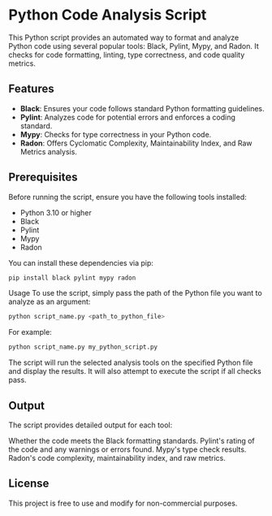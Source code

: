 # Python Code Analysis Script

This Python script provides an automated way to format and analyze Python code using several popular tools: Black, Pylint, Mypy, and Radon. It checks for code formatting, linting, type correctness, and code quality metrics.

## Features

- **Black**: Ensures your code follows standard Python formatting guidelines.
- **Pylint**: Analyzes code for potential errors and enforces a coding standard.
- **Mypy**: Checks for type correctness in your Python code.
- **Radon**: Offers Cyclomatic Complexity, Maintainability Index, and Raw Metrics analysis.

## Prerequisites

Before running the script, ensure you have the following tools installed:
- Python 3.10 or higher
- Black
- Pylint
- Mypy
- Radon

You can install these dependencies via pip:

```bash
pip install black pylint mypy radon
```

Usage
To use the script, simply pass the path of the Python file you want to analyze as an argument:

```bash
python script_name.py <path_to_python_file>
```

For example:
    
```bash
python script_name.py my_python_script.py
```

The script will run the selected analysis tools on the specified Python file and display the results. It will also attempt to execute the script if all checks pass.

## Output
The script provides detailed output for each tool:

Whether the code meets the Black formatting standards.
Pylint's rating of the code and any warnings or errors found.
Mypy's type check results.
Radon's code complexity, maintainability index, and raw metrics.

## License
This project is free to use and modify for non-commercial purposes.